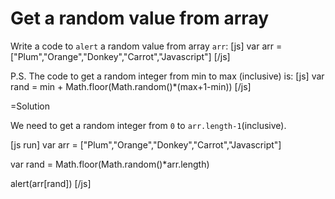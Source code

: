 
# Get a random value from array 

Write a code to `alert` a random value from array `arr`:
[js]
var arr = ["Plum","Orange","Donkey","Carrot","Javascript"]
[/js]

P.S. The code to get a random integer from min to max (inclusive) is:
[js]
var rand = min + Math.floor(Math.random()*(max+1-min))
[/js]

=Solution

We need to get a random integer from `0` to `arr.length-1`(inclusive).

[js run]
var arr = ["Plum","Orange","Donkey","Carrot","Javascript"]

var rand = Math.floor(Math.random()*arr.length)

alert(arr[rand])
[/js]

